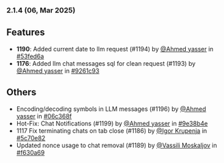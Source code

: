 ### 2.1.4 (06, Mar 2025)
## Features
- **1190**: Added current date to llm request (#1194) by [<u>@Ahmed yasser</u>](https://www.github.com/Ahmedyasser) in [#53fed6a](https://github.com/buerokratt/Buerokratt-Chatbot/commit/53fed6a)
- **1176**: Added llm chat messages sql for clean request (#1193) by [<u>@Ahmed yasser</u>](https://www.github.com/Ahmedyasser) in [#9261c93](https://github.com/buerokratt/Buerokratt-Chatbot/commit/9261c93)
## Others
- Encoding/decoding symbols in LLM messages (#1196) by [<u>@Ahmed yasser</u>](https://www.github.com/Ahmedyasser) in [#06c368f](https://github.com/buerokratt/Buerokratt-Chatbot/commit/06c368f)
- Hot-Fix: Chat Notifications (#1199) by [<u>@Ahmed yasser</u>](https://www.github.com/Ahmedyasser) in [#9e38b4e](https://github.com/buerokratt/Buerokratt-Chatbot/commit/9e38b4e)
- 1117 Fix terminating chats on tab close (#1186) by [<u>@Igor Krupenja</u>](https://www.github.com/IgorKrupenja) in [#5c70e82](https://github.com/buerokratt/Buerokratt-Chatbot/commit/5c70e82)
- Updated nonce usage to chat removal (#1189) by [<u>@Vassili Moskaljov</u>](https://www.github.com/VassiliMoskaljov) in [#f630a69](https://github.com/buerokratt/Buerokratt-Chatbot/commit/f630a69)
